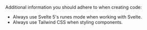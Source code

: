 Additional information you should adhere to when creating code:
* Always use Svelte 5's runes mode when working with Svelte.
* Always use Tailwind CSS when styling components.